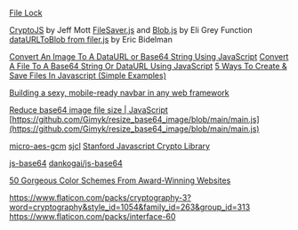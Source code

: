[File Lock](https://filelock.org/)

[CryptoJS](http://code.google.com/p/crypto-js/) by Jeff Mott
[FileSaver.js](http://github.com/eligrey/FileSaver.js) and [Blob.js](http://github.com/eligrey/Blob.js) by Eli Grey
Function [dataURLToBlob from filer.js](http://github.com/ebidel/filer.js) by Eric Bidelman

[Convert An Image To A DataURL or Base64 String Using JavaScript](https://pqina.nl/blog/convert-an-image-to-a-base64-string-with-javascript/)
[Convert A File To A Base64 String Or DataURL Using JavaScript](https://pqina.nl/blog/convert-a-file-to-a-base64-string-with-javascript/)
[5 Ways To Create & Save Files In Javascript (Simple Examples)](https://code-boxx.com/create-save-files-javascript/#:~:text=The%20possible%20ways%20to%20create,offer%20a%20%E2%80%9Csave%20as%E2%80%9D.)

[Building a sexy, mobile-ready navbar in any web framework](https://bholmes.dev/blog/building-a-sexy-mobile-ready-navbar-in-any-web-framework/)

[Reduce base64 image file size | JavaScript](https://www.youtube.com/watch?v=fe062UdOKuo)
[https://github.com/Gimyk/resize_base64_image/blob/main/main.js](https://github.com/Gimyk/resize_base64_image/blob/main/main.js)

[micro-aes-gcm](https://github.com/paulmillr/micro-aes-gcm)
[sjcl](https://github.com/bitwiseshiftleft/sjcl)
[Stanford Javascript Crypto Library](https://bitwiseshiftleft.github.io/sjcl/)

[js-base64](https://www.npmjs.com/package/js-base64)
[dankogai/js-base64](https://github.com/dankogai/js-base64)

[50 Gorgeous Color Schemes From Award-Winning Websites](https://visme.co/blog/website-color-schemes/)

https://www.flaticon.com/packs/cryptography-3?word=cryptography&style_id=1054&family_id=263&group_id=313
https://www.flaticon.com/packs/interface-60
